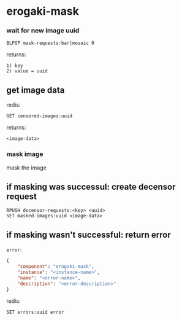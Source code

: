# erogaki-mask

### wait for new image uuid

```
BLPOP mask-requests:bar|mosaic 0
```

returns:

```
1) key
2) value = uuid
```

## get image data

redis:

```
GET censored-images:uuid
```

returns:

```
<image-data>
```

### mask image

mask the image

## if masking was successul: create decensor request

```
RPUSH decensor-requests:<key> <uuid>
SET masked-images:uuid <image-data>
```

## if masking wasn't successful: return error

`error`:

```json
{
    "component": "erogaki-mask",
    "instance": "<instance-name>",
    "name": "<error-name>",
    "description": "<error-description>"
}
```

redis:

```
SET errors:uuid error
```
